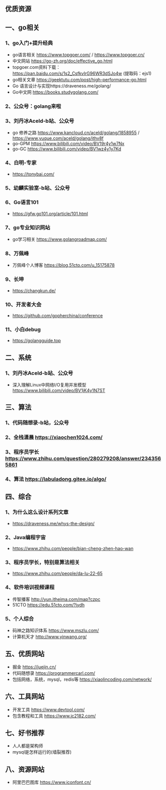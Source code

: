 ## 优质资源

## 一、go相关
### 1、go入门+提升经典

* go语言相关 https://www.topgoer.com/   /  https://www.topgoer.cn/
* 中文网站 https://go-zh.org/doc/effective_go.html
* topgoer.com资料下载：https://pan.baidu.com/s/1s2_CsfkvIrG96WR3dSJo4w (提取码：ejs1)
* go相关文章 https://geektutu.com/post/high-performance-go.html
* Go 语言设计与实现https://draveness.me/golang/
* Go中文网 https://books.studygolang.com/

### 2、公众号：golang来啦

### 3、刘丹冰Aceld-b站、公众号
* go 修养之路 https://www.kancloud.cn/aceld/golang/1858955 / https://www.yuque.com/aceld/golang/ithv8f
* go-GPM https://www.bilibili.com/video/BV19r4y1w7Nx 
* go-GC https://www.bilibili.com/video/BV1wz4y1y7Kd

### 4、白明-专家
* https://tonybai.com/

### 5、幼麟实验室-b站、公众号

### 6、Go语言101
* https://gfw.go101.org/article/101.html

### 7、go专业知识网站

- go学习相关 https://www.golangroadmap.com/

### 8、万佩峰

- 万佩峰个人博客 https://blog.51cto.com/u_15175878

### 9、长坤

- https://changkun.de/

### 10、开发者大会

- https://github.com/gopherchina/conference

### 11、小白debug

- https://golangguide.top

## 二、系统
### 1、刘丹冰Aceld-b站、公众号
* 深入理解Linux中网络I/O复用并发模型 https://www.bilibili.com/video/BV1jK4y1N7ST

## 三、算法
### 1、代码随想录-b站，公众号
### 2、全栈潇晨 https://xiaochen1024.com/
### 3、程序员学长 https://www.zhihu.com/question/280279208/answer/2343565861

### 4、算法 https://labuladong.gitee.io/algo/

## 四、综合
### 1、为什么这么设计系列文章 
* https://draveness.me/whys-the-design/

### 2、Java编程宇宙
* https://www.zhihu.com/people/bian-cheng-zhen-hao-wan

### 3、程序员学长，特别是算法相关
* https://www.zhihu.com/people/da-lu-22-65

### 4、软件培训视频课程

- 传智播客 http://yun.itheima.com/map?czpc
- 51CTO https://edu.51cto.com/?jydh

### 5、个人综合

- 码神之路知识体系 https://www.mszlu.com/
- 计算机天才 http://www.yinwang.org/

## 五、优质网站

* 掘金 https://juejin.cn/
* 代码随想录 https://programmercarl.com/
* 包括网络，系统，mysql，redis等 https://xiaolincoding.com/network/

## 六、工具网站

- 开发工具 https://www.devtool.com/
- 包含教程和工具 https://www.jc2182.com/

## 七、好书推荐

* 人人都是架构师
* mysql是怎样运行的(墙裂推荐)

## 八、资源网站

- 阿里巴巴图库 https://www.iconfont.cn/